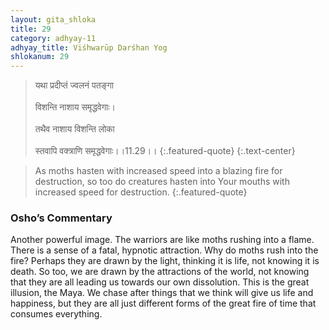 ```yaml
---
layout: gita_shloka
title: 29
category: adhyay-11
adhyay_title: Viśhwarūp Darśhan Yog
shlokanum: 29
---
```


> यथा प्रदीप्तं ज्वलनं पतङ्गा<br><br>विशन्ति नाशाय समृद्धवेगाः।<br><br>तथैव नाशाय विशन्ति लोका<br><br>स्तवापि वक्त्राणि समृद्धवेगाः।।11.29।।
{:.featured-quote}
{:.text-center}

> As moths hasten with increased speed into a blazing fire for destruction, so too do creatures hasten into Your mouths with increased speed for destruction.
{:.featured-quote}

### Osho’s Commentary
Another powerful image. The warriors are like moths rushing into a flame. There is a sense of a fatal, hypnotic attraction.
Why do moths rush into the fire? Perhaps they are drawn by the light, thinking it is life, not knowing it is death. So too, we are drawn by the attractions of the world, not knowing that they are all leading us towards our own dissolution.
This is the great illusion, the Maya. We chase after things that we think will give us life and happiness, but they are all just different forms of the great fire of time that consumes everything.
